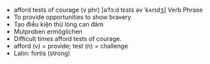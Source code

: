 - afford tests of courage (v phr) [əˈfɔːd tɛsts əv ˈkʌrɪdʒ] Verb Phrase  
- To provide opportunities to show bravery  
- Tạo điều kiện thử lòng can đảm  
- Mutproben ermöglichen  
- Difficult times afford tests of courage.  
- afford (v) = provide; test (n) = challenge  
- Latin: fortis (strong)